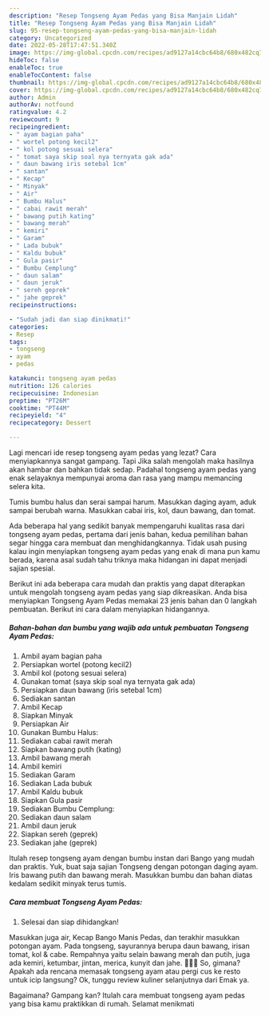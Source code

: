 ```yaml
---
description: "Resep Tongseng Ayam Pedas yang Bisa Manjain Lidah"
title: "Resep Tongseng Ayam Pedas yang Bisa Manjain Lidah"
slug: 95-resep-tongseng-ayam-pedas-yang-bisa-manjain-lidah
category: Uncategorized
date: 2022-05-28T17:47:51.340Z
image: https://img-global.cpcdn.com/recipes/ad9127a14cbc64b8/680x482cq70/tongseng-ayam-pedas-foto-resep-utama.jpg
hideToc: false
enableToc: true
enableTocContent: false
thumbnail: https://img-global.cpcdn.com/recipes/ad9127a14cbc64b8/680x482cq70/tongseng-ayam-pedas-foto-resep-utama.jpg
cover: https://img-global.cpcdn.com/recipes/ad9127a14cbc64b8/680x482cq70/tongseng-ayam-pedas-foto-resep-utama.jpg
author: Admin
authorAv: notfound
ratingvalue: 4.2
reviewcount: 9
recipeingredient:
- " ayam bagian paha"
- " wortel potong kecil2"
- " kol potong sesuai selera"
- " tomat saya skip soal nya ternyata gak ada"
- " daun bawang iris setebal 1cm"
- " santan"
- " Kecap"
- " Minyak"
- " Air"
- " Bumbu Halus"
- " cabai rawit merah"
- " bawang putih kating"
- " bawang merah"
- " kemiri"
- " Garam"
- " Lada bubuk"
- " Kaldu bubuk"
- " Gula pasir"
- " Bumbu Cemplung"
- " daun salam"
- " daun jeruk"
- " sereh geprek"
- " jahe geprek"
recipeinstructions:

- "Sudah jadi dan siap dinikmati!"
categories:
- Resep
tags:
- tongseng
- ayam
- pedas

katakunci: tongseng ayam pedas 
nutrition: 126 calories
recipecuisine: Indonesian
preptime: "PT26M"
cooktime: "PT44M"
recipeyield: "4"
recipecategory: Dessert

---
```



Lagi mencari ide resep tongseng ayam pedas yang lezat? Cara menyiapkannya sangat gampang. Tapi Jika salah mengolah maka hasilnya akan hambar dan bahkan tidak sedap. Padahal tongseng ayam pedas yang enak selayaknya mempunyai aroma dan rasa yang mampu memancing selera kita.


Tumis bumbu halus dan serai sampai harum. Masukkan daging ayam, aduk sampai berubah warna. Masukkan cabai iris, kol, daun bawang, dan tomat.

Ada beberapa hal yang sedikit banyak mempengaruhi kualitas rasa dari tongseng ayam pedas, pertama dari jenis bahan, kedua pemilihan bahan segar hingga cara membuat dan menghidangkannya. Tidak usah pusing kalau ingin menyiapkan tongseng ayam pedas yang enak di mana pun kamu berada, karena asal sudah tahu triknya maka hidangan ini dapat menjadi sajian spesial.


Berikut ini ada beberapa cara mudah dan praktis yang dapat diterapkan untuk mengolah tongseng ayam pedas yang siap dikreasikan. Anda bisa menyiapkan Tongseng Ayam Pedas memakai 23 jenis bahan dan 0 langkah pembuatan. Berikut ini cara dalam menyiapkan hidangannya.

<!--inarticleads1-->

##### Bahan-bahan dan bumbu yang wajib ada untuk pembuatan Tongseng Ayam Pedas:

1. Ambil  ayam bagian paha
1. Persiapkan  wortel (potong kecil2)
1. Ambil  kol (potong sesuai selera)
1. Gunakan  tomat (saya skip soal nya ternyata gak ada)
1. Persiapkan  daun bawang (iris setebal 1cm)
1. Sediakan  santan
1. Ambil  Kecap
1. Siapkan  Minyak
1. Persiapkan  Air
1. Gunakan  Bumbu Halus:
1. Sediakan  cabai rawit merah
1. Siapkan  bawang putih (kating)
1. Ambil  bawang merah
1. Ambil  kemiri
1. Sediakan  Garam
1. Sediakan  Lada bubuk
1. Ambil  Kaldu bubuk
1. Siapkan  Gula pasir
1. Sediakan  Bumbu Cemplung:
1. Sediakan  daun salam
1. Ambil  daun jeruk
1. Siapkan  sereh (geprek)
1. Sediakan  jahe (geprek)


Itulah resep tongseng ayam dengan bumbu instan dari Bango yang mudah dan praktis. Yuk, buat saja sajian Tongseng dengan potongan daging ayam. Iris bawang putih dan bawang merah. Masukkan bumbu dan bahan diatas kedalam sedikit minyak terus tumis. 

<!--inarticleads2-->

##### Cara membuat Tongseng Ayam Pedas:


1. Selesai dan siap dihidangkan!

Masukkan juga air, Kecap Bango Manis Pedas, dan terakhir masukkan potongan ayam. Pada tongseng, sayurannya berupa daun bawang, irisan tomat, kol &amp; cabe. Rempahnya yaitu selain bawang merah dan putih, juga ada kemiri, ketumbar, jintan, merica, kunyit dan jahe. 💢💢💢 So, gimana? Apakah ada rencana memasak tongseng ayam atau pergi cus ke resto untuk icip langsung? Ok, tunggu review kuliner selanjutnya dari Emak ya. 

Bagaimana? Gampang kan? Itulah cara membuat tongseng ayam pedas yang bisa kamu praktikkan di rumah. Selamat menikmati
